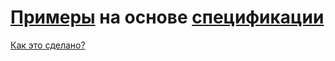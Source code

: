 <!-- .slide:    data-background-color="#699f00" -->
<!-- .slide:    class="center center-horizontal" -->

# [Примеры](https://cloud.noveogroup.com/index.php/s/Qu9OI2ZJGTDjMXj) на основе [спецификации](https://docs.google.com/document/d/1FDo5RS92FYKZcMeUKhRp9cTOyaEDVioop1Xw6QRCJ90)

<a class="how-its-made" href="#howto-section">Как это сделано?</a>